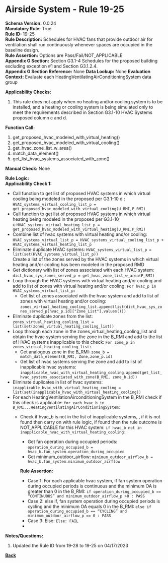 # Airside System - Rule 19-25   
**Schema Version:** 0.0.24  
**Mandatory Rule:** True  
**Rule ID:** 19-25   
**Rule Description:** Schedules for HVAC fans that provide outdoor air for ventilation shall run continuously whenever spaces are occupied in the baseline design.  
**Rule Assertion:** Options are Pass/Fail/NOT_APPLICABLE                                              
**Appendix G Section:**  Section G3.1-4 Schedules for the proposed building excluding exception #1 and Section G3.1.2.4.   
**Appendix G Section Reference:**  None
**Data Lookup:** None 
**Evaluation Context:** Evaluate each HeatingVentilatingAirConditioningSystem data group    

**Applicability Checks:** 

1. This rule does not apply when no heating and/or cooling system is to be installed, and a heating or cooling system is being simulated only to meet the requirements described in Section G3.1-10 HVAC Systems proposed column c and d.
 
**Function Call:** 

1. get_proposed_hvac_modeled_with_virtual_heating() 
2. get_proposed_hvac_modeled_with_virtual_cooling()
3. get_hvac_zone_list_w_area()  
4. match_data_element()  
5. get_list_hvac_systems_associated_with_zone()

**Manual Check:** None  

**Rule Logic:**  
**Applicability Check 1:**   
- Call function to get list of proposed HVAC systems in which virtual cooling being modeled in the proposed per G3.1-10 d : `HVAC_systems_virtual_cooling_list_p = get_proposed_hvac_modeled_with_virtual_cooling(U_RMI,P_RMI)`
- Call function to get list of proposed HVAC systems in which virtual heating being modeled in the proposed per G3.1-10 c:`HVAC_systems_virtual_heating_list_p = get_proposed_hvac_modeled_with_virtual_heating(U_RMI,P_RMI)`
- Combine list of hvac systems with virtual heating and/or cooling: `HVAC_systems_virtual_list_p = HVAC_systems_virtual_cooling_list_p + HVAC_systems_virtual_heating_list_p`
- Eliminate duplicate HVAC systems: `HVAC_systems_virtual_list_p = list(set(HVAC_systems_virtual_list_p))`  
Create a list of the zones served by the HVAC systems in which virtual heating and/or cooling has been modeled in the proposed RMD
- Get dictionary with list of zones associated with each HVAC system: `dict_hvac_sys_zones_served_p = get_hvac_zone_list_w_area(P_RMI)`
- Loop through the HVAC systems with virtual heating and/or cooling and add to list of zones with virtual heating and/or cooling: `For hvac_p in HVAC_systems_virtual_list_p:`
    - Get list of zones associated with the hvac system and add to list of zones with virtual heating and/or cooling: `zones_virtual_heating_cooling_list.append(list(dict_hvac_sys_zones_served_p[hvac_p.id]["Zone_List"].values()))`  
- Eliminate duplicate zones from the list: `zones_virtual_heating_cooling_list = list(set(zones_virtual_heating_cooling_list))`
- Loop through each zone in the zones_virtual_heating_cooling_list and obtain the hvac system serving the zone in the B_RMI and add to the list of HVAC systems inapplicable to this check: `For zone_p in zones_virtual_heating_cooling_list:`
    - Get analogous zone in the B_RMI: `zone_b = match_data_element(B_RMI, Zone,zone_p.id)`  
    - Get list of hvac systems serving the zone and add to list of inapplicable hvac systems: `inapplicable_hvac_with_virtual_heating_cooling.append(get_list_hvac_systems_associated_with_zone(B_RMI, zone_b.id))`  
- Eliminate duplicates in list of hvac systems: `inapplicable_hvac_with_virtual_heating_cooling = list(set(inapplicable_hvac_with_virtual_heating_cooling))`
- For each HeatingVentilationAirconditioningSystem in the B_RMI check if this check is applicable: `for each hvac_b in B_RMI...HeatingVentilatingAirConditioningSystem:`
    - Check if hvac_b is not in the list of inapplicable systems, , if it is not found then carry on with rule logic, if found then the rule outcome is NOT_APPLICABLE for this HVAC system: `if hvac_b not in inapplicable_hvac_with_virtual_heating_cooling:`   
        - Get fan operation during occupied periods: `operation_during_occupied_b = hvac_b.fan_system.operation_during_occupied` 
        - Get minimum_outdoor_airflow: `minimum_outdoor_airflow_b = hvac_b.fan_system.minimum_outdoor_airflow`

        **Rule Assertion:**
        - Case 1: For each applicable hvac system, if fan system operation during occupied periods is continuous and the minimum OA is greater than 0 in the B_RMI: `if operation_during_occupied_b == “CONTINUOUS” and minimum_outdoor_airflow_p >0 : PASS`
        - Case 2: else if, fan system operation during occupied periods is cycling and the minimum OA equals 0 in the B_RMI: `else if operation_during_occupied_b == “CYCLING” and minimum_outdoor_airflow_p == 0 : PASS`
        - Case 3: Else: `Else: FAIL`
        - 
**Notes/Questions:**
1. Updated the Rule ID from 19-28 to 19-25 on 04/17/2023

**[Back](../_toc.md)**
